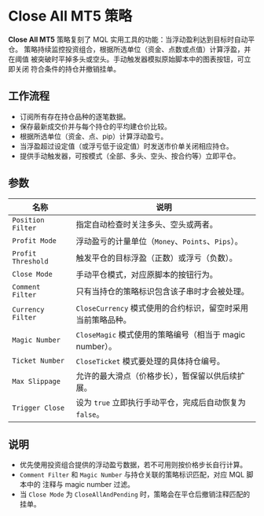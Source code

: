 # Close All MT5 策略

**Close All MT5** 策略复刻了 MQL 实用工具的功能：当浮动盈利达到目标时自动平仓。
策略持续监控投资组合，根据所选单位（资金、点数或点值）计算浮盈，并在阈值
被突破时平掉多头或空头。手动触发器模拟原始脚本中的图表按钮，可立即关闭
符合条件的持仓并撤销挂单。

## 工作流程

* 订阅所有存在持仓品种的逐笔数据。
* 保存最新成交价并与每个持仓的平均建仓价比较。
* 根据所选单位（资金、点、pip）计算浮动盈亏。
* 当浮盈超过设定值（或浮亏低于设定值）时发送市价单关闭相应持仓。
* 提供手动触发器，可按模式（全部、多头、空头、按合约等）立即平仓。

## 参数

| 名称 | 说明 |
| ---- | ---- |
| `Position Filter` | 指定自动检查时关注多头、空头或两者。 |
| `Profit Mode` | 浮动盈亏的计量单位（`Money`、`Points`、`Pips`）。 |
| `Profit Threshold` | 触发平仓的目标浮盈（正数）或浮亏（负数）。 |
| `Close Mode` | 手动平仓模式，对应原脚本的按钮行为。 |
| `Comment Filter` | 只有当持仓的策略标识包含该子串时才会被处理。 |
| `Currency Filter` | `CloseCurrency` 模式使用的合约标识，留空时采用当前策略品种。 |
| `Magic Number` | `CloseMagic` 模式使用的策略编号（相当于 magic number）。 |
| `Ticket Number` | `CloseTicket` 模式要处理的具体持仓编号。 |
| `Max Slippage` | 允许的最大滑点（价格步长），暂保留以供后续扩展。 |
| `Trigger Close` | 设为 `true` 立即执行手动平仓，完成后自动恢复为 `false`。 |

## 说明

* 优先使用投资组合提供的浮动盈亏数据，若不可用则按价格步长自行计算。
* `Comment Filter` 和 `Magic Number` 与持仓关联的策略标识匹配，对应 MQL 脚本中的
  注释与 magic number 过滤。
* 当 `Close Mode` 为 `CloseAllAndPending` 时，策略会在平仓后撤销注释匹配的挂单。
